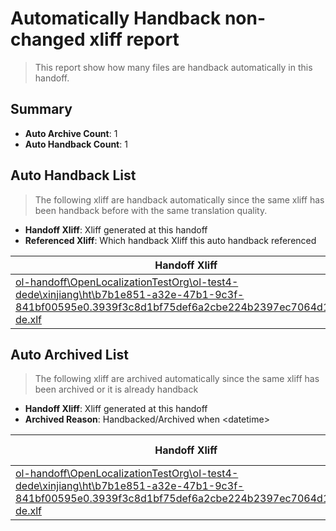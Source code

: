 # Automatically Handback non-changed xliff report
> This report show how many files are handback automatically in this handoff.

## Summary
* **Auto Archive Count**: 1
* **Auto Handback Count**: 1

## Auto Handback List
> The following xliff are handback automatically since the same xliff has been handback before with the same translation quality.

* **Handoff Xliff**: Xliff generated at this handoff
* **Referenced Xliff**: Which handback Xliff this auto handback referenced

| Handoff Xliff | Referenced Xliff | 
| --- | --- | 
| [ol-handoff\OpenLocalizationTestOrg\ol-test4-dede\xinjiang\ht\b7b1e851-a32e-47b1-9c3f-841bf00595e0.3939f3c8d1bf75def6a2cbe224b2397ec7064d13.de-de.xlf](https://github.com/OpenLocalizationTestOrg/ol-test4-handoff/blob/5a21ed032384e5ad166225aeac7d016c7daa692f/ol-handoff/OpenLocalizationTestOrg/ol-test4-dede/xinjiang/ht/b7b1e851-a32e-47b1-9c3f-841bf00595e0.3939f3c8d1bf75def6a2cbe224b2397ec7064d13.de-de.xlf) | [ol-handback\OpenLocalizationTestOrg\ol-test4-dede\xinjiang\ht\b7b1e851-a32e-47b1-9c3f-841bf00595e0.3939f3c8d1bf75def6a2cbe224b2397ec7064d13.de-de.xlf](https://github.com/OpenLocalizationTestOrg/ol-test4-handback/blob/b34a9fff2e25c49b6864e5158d96772b2d4e3d26/ol-handback/OpenLocalizationTestOrg/ol-test4-dede/xinjiang/ht/b7b1e851-a32e-47b1-9c3f-841bf00595e0.3939f3c8d1bf75def6a2cbe224b2397ec7064d13.de-de.xlf) | 

## Auto Archived List
> The following xliff are archived automatically since the same xliff has been archived or it is already handback

* **Handoff Xliff**: Xliff generated at this handoff
* **Archived Reason**: Handbacked/Archived when &lt;datetime&gt;

| Handoff Xliff | Archived Reason | 
| --- | --- | 
| [ol-handoff\OpenLocalizationTestOrg\ol-test4-dede\xinjiang\ht\b7b1e851-a32e-47b1-9c3f-841bf00595e0.3939f3c8d1bf75def6a2cbe224b2397ec7064d13.de-de.xlf](https://github.com/OpenLocalizationTestOrg/ol-test4-handoff/blob/5a21ed032384e5ad166225aeac7d016c7daa692f/ol-handoff/OpenLocalizationTestOrg/ol-test4-dede/xinjiang/ht/b7b1e851-a32e-47b1-9c3f-841bf00595e0.3939f3c8d1bf75def6a2cbe224b2397ec7064d13.de-de.xlf) | Handbacked | 

